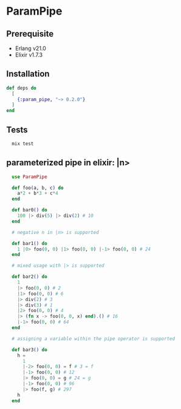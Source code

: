 # ParamPipe

## Prerequisite
* Erlang v21.0
* Elixir v1.7.3

## Installation

```elixir
def deps do
  [
    {:param_pipe, "~> 0.2.0"}
  ]
end
```

## Tests

```elixir
  mix test
```

## parameterized pipe in elixir: |n>

```elixir
  use ParamPipe

  def foo(a, b, c) do
    a*2 + b*3 + c*4
  end

  def bar0() do
    100 |> div(5) |> div(2) # 10
  end

  # negative n in |n> is supported

  def bar1() do
    1 |0> foo(0, 0) |1> foo(0, 0) |-1> foo(0, 0) # 24
  end

  # mixed usage with |> is supported

  def bar2() do
    1
    |> foo(0, 0) # 2
    |1> foo(0, 0) # 6
    |> div(2) # 3
    |> div(3) # 1
    |2> foo(0, 0) # 4
    |> (fn x -> foo(0, 0, x) end).() # 16
    |-1> foo(0, 0) # 64
  end

  # assigning a variable within the pipe operator is supported

  def bar3() do
    h =
      1
      |-2> foo(0, 0) = f # 3 = f
      |-1> foo(0, 0) # 12
      |> foo(0, 0) = g # 24 = g
      |-1> foo(0, 0) # 96
      |> foo(f, g) # 297
    h
  end
```
